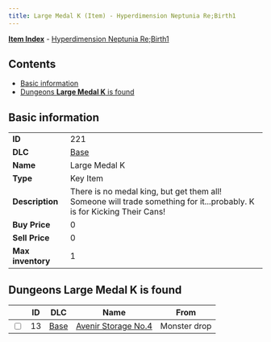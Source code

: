 ```yaml
---
title: Large Medal K (Item) - Hyperdimension Neptunia Re;Birth1
---
```


[**Item Index**](/neptunia/rb1/item/index.html) - [Hyperdimension Neptunia Re;Birth1](/neptunia/rb1)

## Contents

- [Basic information](#basic-information)
- [Dungeons **Large Medal K** is found](#dungeons-large-medal-k-is-found)
## Basic information

|   |   |
| -- | -- |
| **ID** | 221 |
| **DLC** | [Base](/neptunia/rb1/dlc/1-base.html) |
| **Name** | Large Medal K |
| **Type** | Key Item |
| **Description** | There is no medal king, but get them all! Someone will trade something for it...probably. K is for Kicking Their Cans! |
| **Buy Price** | 0 |
| **Sell Price** | 0 |
| **Max inventory** | 1 |


## Dungeons **Large Medal K** is found

|    | ID | DLC | Name | From |
| -- | -- | --- | ---- | ---- |
| <input type="checkbox" id="rb1-dungeon-1-13" class="trackbox" /> | 13 | [Base](/neptunia/rb1/dlc/1-base.html) | [Avenir Storage No.4](/neptunia/rb1/dungeon/1-13-avenir-storage-no-4.html) | Monster drop |
